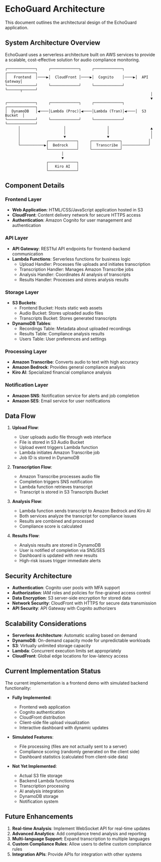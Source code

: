 # EchoGuard Architecture

This document outlines the architectural design of the EchoGuard application.

## System Architecture Overview

EchoGuard uses a serverless architecture built on AWS services to provide a scalable, cost-effective solution for audio compliance monitoring.

```
┌─────────────┐     ┌─────────────┐     ┌─────────────┐     ┌─────────────┐
│   Frontend  │────▶│  CloudFront │────▶│  Cognito    │────▶│  API Gateway│
└─────────────┘     └─────────────┘     └─────────────┘     └──────┬──────┘
                                                                   │
                                                                   ▼
┌─────────────┐     ┌─────────────┐     ┌─────────────┐     ┌─────────────┐
│  DynamoDB   │◀────│Lambda (Proc)│◀────│Lambda (Tran)│◀────│  S3 Bucket  │
└─────────────┘     └─────────────┘     └─────────────┘     └─────────────┘
      │                    │                   │                   ▲
      │                    │                   │                   │
      │                    ▼                   ▼                   │
      │            ┌─────────────┐     ┌─────────────┐            │
      └───────────▶│  Bedrock    │     │  Transcribe │────────────┘
                   └─────────────┘     └─────────────┘
                          │
                          ▼
                   ┌─────────────┐
                   │   Kiro AI   │
                   └─────────────┘
```

## Component Details

### Frontend Layer

- **Web Application**: HTML/CSS/JavaScript application hosted in S3
- **CloudFront**: Content delivery network for secure HTTPS access
- **Authentication**: Amazon Cognito for user management and authentication

### API Layer

- **API Gateway**: RESTful API endpoints for frontend-backend communication
- **Lambda Functions**: Serverless functions for business logic
  - Upload Handler: Processes file uploads and initiates transcription
  - Transcription Handler: Manages Amazon Transcribe jobs
  - Analysis Handler: Coordinates AI analysis of transcripts
  - Results Handler: Processes and stores analysis results

### Storage Layer

- **S3 Buckets**:
  - Frontend Bucket: Hosts static web assets
  - Audio Bucket: Stores uploaded audio files
  - Transcripts Bucket: Stores generated transcripts
- **DynamoDB Tables**:
  - Recordings Table: Metadata about uploaded recordings
  - Results Table: Compliance analysis results
  - Users Table: User preferences and settings

### Processing Layer

- **Amazon Transcribe**: Converts audio to text with high accuracy
- **Amazon Bedrock**: Provides general compliance analysis
- **Kiro AI**: Specialized financial compliance analysis

### Notification Layer

- **Amazon SNS**: Notification service for alerts and job completion
- **Amazon SES**: Email service for user notifications

## Data Flow

1. **Upload Flow**:
   - User uploads audio file through web interface
   - File is stored in S3 Audio Bucket
   - Upload event triggers Lambda function
   - Lambda initiates Amazon Transcribe job
   - Job ID is stored in DynamoDB

2. **Transcription Flow**:
   - Amazon Transcribe processes audio file
   - Completion triggers SNS notification
   - Lambda function retrieves transcript
   - Transcript is stored in S3 Transcripts Bucket

3. **Analysis Flow**:
   - Lambda function sends transcript to Amazon Bedrock and Kiro AI
   - Both services analyze the transcript for compliance issues
   - Results are combined and processed
   - Compliance score is calculated

4. **Results Flow**:
   - Analysis results are stored in DynamoDB
   - User is notified of completion via SNS/SES
   - Dashboard is updated with new results
   - High-risk issues trigger immediate alerts

## Security Architecture

- **Authentication**: Cognito user pools with MFA support
- **Authorization**: IAM roles and policies for fine-grained access control
- **Data Encryption**: S3 server-side encryption for stored data
- **Network Security**: CloudFront with HTTPS for secure data transmission
- **API Security**: API Gateway with Cognito authorizers

## Scalability Considerations

- **Serverless Architecture**: Automatic scaling based on demand
- **DynamoDB**: On-demand capacity mode for unpredictable workloads
- **S3**: Virtually unlimited storage capacity
- **Lambda**: Concurrent execution limits set appropriately
- **CloudFront**: Global edge locations for low-latency access

## Current Implementation Status

The current implementation is a frontend demo with simulated backend functionality:

- **Fully Implemented**:
  - Frontend web application
  - Cognito authentication
  - CloudFront distribution
  - Client-side file upload visualization
  - Interactive dashboard with dynamic updates

- **Simulated Features**:
  - File processing (files are not actually sent to a server)
  - Compliance scoring (randomly generated on the client side)
  - Dashboard statistics (calculated from client-side data)

- **Not Yet Implemented**:
  - Actual S3 file storage
  - Backend Lambda functions
  - Transcription processing
  - AI analysis integration
  - DynamoDB storage
  - Notification system

## Future Enhancements

1. **Real-time Analysis**: Implement WebSocket API for real-time updates
2. **Advanced Analytics**: Add compliance trend analysis and reporting
3. **Multi-language Support**: Expand transcription to multiple languages
4. **Custom Compliance Rules**: Allow users to define custom compliance rules
5. **Integration APIs**: Provide APIs for integration with other systems